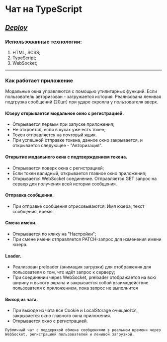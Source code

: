 # Чат на TypeScript
## ***[Deploy](https://46dice.github.io/chat/)***

### Использованные технологии: 
1. HTML, SCSS;
2. TypeScript;
3. WebSocket;
___
### Как работает приложение
Модальные окна управляются с помощью утилитарных функций.
Если пользователь авторизован - загружается история.
Реализована ленивая подгрузка сообщений (20шт) при ударе скролла у пользователя вверх.

#### Юзеру открывается модальное окно с регистрацией.
- Открывается первым при запуске приложения;
- Не откроется, если в куках уже есть токен;
- Токен отправляется на почтовый ящик.
- При успешной отправке токена, данное окно закрывается, и открывается следующее - "Авторизация".

#### Открытие модального окна с подтверждением токена.
- Открывается поверх окна с регистрацией;
- Если токен валидный, открывается главное окно приложения;
- Открывается WebSocket соединение. Отправляется GET запрос на сервер для получения всей истории сообщения.

#### Отправка сообщения.
- При отправке сообщения отрисовываются: Имя юзера, текст сообщения, время.

#### Смена имени.
- Открывается по клику на "Настройки";
- При смене имени отправляется PATCH-запрос для изменения имени юзера.

#### Loader.
- Реализован preloader (анимация загрузки) для отображения для пользователя о том, что идёт запрос к серверу;
- При соединении через WebSocket, preloader отображается на всю ширину и высоту экрана и закрывается собой взаимодействие пользователя с приложением, пока запрос не выполнится

#### Выход из чата.
- При выходе из чата все Cookie и LocalStorage очищаются, закрывается окно главного окна приложения.
- Открывается окно с регистрацией.

``` plaintext
Публичный чат с поддержкой обмена сообщениями в реальном времени через WebSocket, регистрацией пользователей и ленивой загрузкой.


